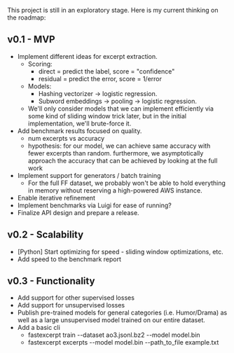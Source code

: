 This project is still in an exploratory stage. Here is my current thinking on 
the roadmap:

## v0.1 - MVP

 - Implement different ideas for excerpt extraction.
    - Scoring:
        - direct = predict the label, score = "confidence"
        - residual = predict the error, score = 1/error
    - Models:
        - Hashing vectorizer -> logistic regression.
        - Subword embeddings -> pooling -> logistic regression.
    - We'll only consider models that we can implement efficiently via some kind of sliding
      window trick later, but in the initial implementation, we'll brute-force it.
 - Add benchmark results focused on quality.
    - num excerpts vs accuracy
    - hypothesis: for our model, we can achieve same accuracy with fewer
      excerpts than random. furthermore, we asymptotically approach the 
      accuracy that can be achieved by looking at the full work
 - Implement support for generators / batch training
    - For the full FF dataset, we probably won't be able to hold everything
      in memory without reserving a high-powered AWS instance.
 - Enable iterative refinement
 - Implement benchmarks via Luigi for ease of running?
 - Finalize API design and prepare a release.

## v0.2 - Scalability

 - [Python] Start optimizing for speed - sliding window optimizations, etc.
 - Add speed to the benchmark report

## v0.3 - Functionality

  - Add support for other supervised losses
  - Add support for unsupervised losses
  - Publish pre-trained models for general categories (i.e. Humor/Drama) as well
    as a large unsupervised model trained on our entire dataset.
 - Add a basic cli
    - fastexcerpt train --dataset ao3.jsonl.bz2 --model model.bin
    - fastexcerpt excerpts --model model.bin --path_to_file example.txt
